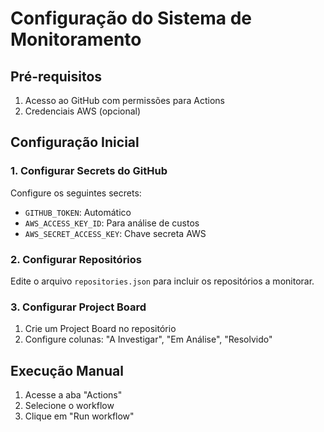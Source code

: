 # Configuração do Sistema de Monitoramento

## Pré-requisitos

1. Acesso ao GitHub com permissões para Actions
2. Credenciais AWS (opcional)

## Configuração Inicial

### 1. Configurar Secrets do GitHub

Configure os seguintes secrets:
- `GITHUB_TOKEN`: Automático
- `AWS_ACCESS_KEY_ID`: Para análise de custos
- `AWS_SECRET_ACCESS_KEY`: Chave secreta AWS

### 2. Configurar Repositórios

Edite o arquivo `repositories.json` para incluir os repositórios a monitorar.

### 3. Configurar Project Board

1. Crie um Project Board no repositório
2. Configure colunas: "A Investigar", "Em Análise", "Resolvido"

## Execução Manual

1. Acesse a aba "Actions" 
2. Selecione o workflow
3. Clique em "Run workflow"